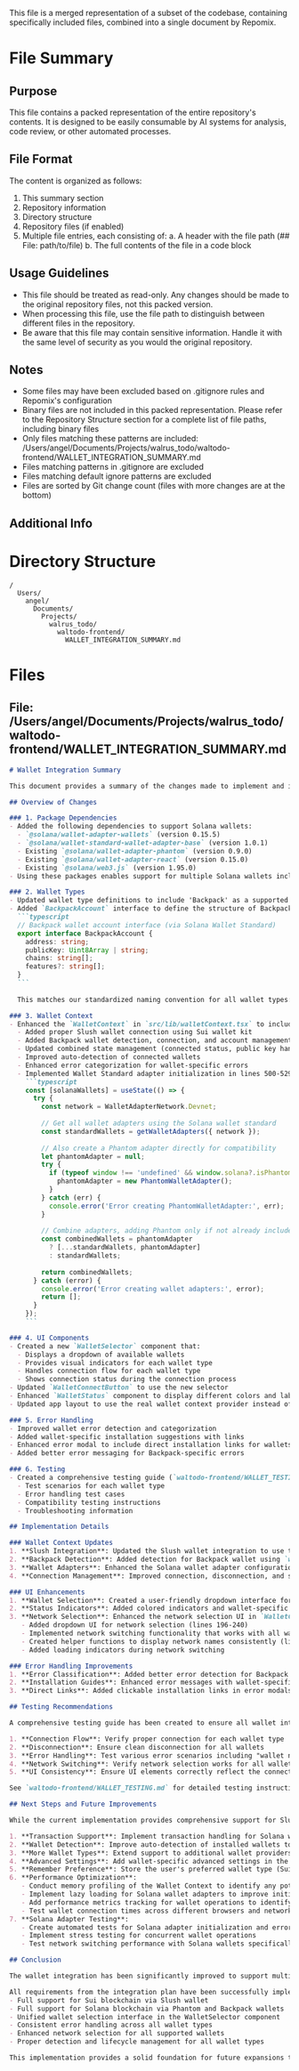 This file is a merged representation of a subset of the codebase, containing specifically included files, combined into a single document by Repomix.

# File Summary

## Purpose
This file contains a packed representation of the entire repository's contents.
It is designed to be easily consumable by AI systems for analysis, code review,
or other automated processes.

## File Format
The content is organized as follows:
1. This summary section
2. Repository information
3. Directory structure
4. Repository files (if enabled)
4. Multiple file entries, each consisting of:
  a. A header with the file path (## File: path/to/file)
  b. The full contents of the file in a code block

## Usage Guidelines
- This file should be treated as read-only. Any changes should be made to the
  original repository files, not this packed version.
- When processing this file, use the file path to distinguish
  between different files in the repository.
- Be aware that this file may contain sensitive information. Handle it with
  the same level of security as you would the original repository.

## Notes
- Some files may have been excluded based on .gitignore rules and Repomix's configuration
- Binary files are not included in this packed representation. Please refer to the Repository Structure section for a complete list of file paths, including binary files
- Only files matching these patterns are included: /Users/angel/Documents/Projects/walrus_todo/waltodo-frontend/WALLET_INTEGRATION_SUMMARY.md
- Files matching patterns in .gitignore are excluded
- Files matching default ignore patterns are excluded
- Files are sorted by Git change count (files with more changes are at the bottom)

## Additional Info

# Directory Structure
```
/
  Users/
    angel/
      Documents/
        Projects/
          walrus_todo/
            waltodo-frontend/
              WALLET_INTEGRATION_SUMMARY.md
```

# Files

## File: /Users/angel/Documents/Projects/walrus_todo/waltodo-frontend/WALLET_INTEGRATION_SUMMARY.md
````markdown
# Wallet Integration Summary

This document provides a summary of the changes made to implement and improve wallet integration in the WalTodo frontend application, specifically focusing on supporting Slush, Phantom, and Backpack wallets. The implementation follows the Wallet Standard specification for cross-chain compatibility and provides a unified interface for interacting with different wallet types.

## Overview of Changes

### 1. Package Dependencies
- Added the following dependencies to support Solana wallets:
  - `@solana/wallet-adapter-wallets` (version 0.15.5)
  - `@solana/wallet-standard-wallet-adapter-base` (version 1.0.1)
  - Existing `@solana/wallet-adapter-phantom` (version 0.9.0)
  - Existing `@solana/wallet-adapter-react` (version 0.15.0)
  - Existing `@solana/web3.js` (version 1.95.0)
- Using these packages enables support for multiple Solana wallets including Backpack via the Wallet Standard API

### 2. Wallet Types
- Updated wallet type definitions to include 'Backpack' as a supported wallet type
- Added `BackpackAccount` interface to define the structure of Backpack wallet account data:
  ```typescript
  // Backpack wallet account interface (via Solana Wallet Standard)
  export interface BackpackAccount {
    address: string;
    publicKey: Uint8Array | string;
    chains: string[];
    features?: string[];
  }
  ```
  
  This matches our standardized naming convention for all wallet types: Sui, Phantom, Slush, and Backpack.

### 3. Wallet Context
- Enhanced the `WalletContext` in `src/lib/walletContext.tsx` to include Backpack support and improve Slush integration:
  - Added proper Slush wallet connection using Sui wallet kit
  - Added Backpack wallet detection, connection, and account management
  - Updated combined state management (connected status, public key handling)
  - Improved auto-detection of connected wallets
  - Enhanced error categorization for wallet-specific errors
  - Implemented Wallet Standard adapter initialization in lines 500-529:
    ```typescript
    const [solanaWallets] = useState(() => {
      try {
        const network = WalletAdapterNetwork.Devnet;
        
        // Get all wallet adapters using the Solana wallet standard
        const standardWallets = getWalletAdapters({ network });
        
        // Also create a Phantom adapter directly for compatibility
        let phantomAdapter = null;
        try {
          if (typeof window !== 'undefined' && window.solana?.isPhantom) {
            phantomAdapter = new PhantomWalletAdapter();
          }
        } catch (err) {
          console.error('Error creating PhantomWalletAdapter:', err);
        }
        
        // Combine adapters, adding Phantom only if not already included
        const combinedWallets = phantomAdapter 
          ? [...standardWallets, phantomAdapter]
          : standardWallets;
        
        return combinedWallets;
      } catch (error) {
        console.error('Error creating wallet adapters:', error);
        return [];
      }
    });
    ```

### 4. UI Components
- Created a new `WalletSelector` component that:
  - Displays a dropdown of available wallets
  - Provides visual indicators for each wallet type
  - Handles connection flow for each wallet type
  - Shows connection status during the connection process
- Updated `WalletConnectButton` to use the new selector 
- Enhanced `WalletStatus` component to display different colors and labels for each wallet type
- Updated app layout to use the real wallet context provider instead of the simple mock version

### 5. Error Handling
- Improved wallet error detection and categorization
- Added wallet-specific installation suggestions with links
- Enhanced error modal to include direct installation links for wallets
- Added better error messaging for Backpack-specific errors

### 6. Testing
- Created a comprehensive testing guide (`waltodo-frontend/WALLET_TESTING.md`) with:
  - Test scenarios for each wallet type
  - Error handling test cases
  - Compatibility testing instructions
  - Troubleshooting information

## Implementation Details

### Wallet Context Updates
1. **Slush Integration**: Updated the Slush wallet integration to use the Sui wallet kit's connection capabilities, as Slush is now the official Sui wallet
2. **Backpack Detection**: Added detection for Backpack wallet using `window.xnft` global
3. **Wallet Adapters**: Enhanced the Solana wallet adapter configuration to use the Wallet Standard, which provides compatibility with multiple wallets including Backpack
4. **Connection Management**: Improved connection, disconnection, and session persistence for all wallet types

### UI Enhancements
1. **Wallet Selection**: Created a user-friendly dropdown interface for selecting different wallet types
2. **Status Indicators**: Added colored indicators and wallet-specific labels to clearly show which wallet is connected
3. **Network Selection**: Enhanced the network selection UI in `WalletConnectButton.tsx` to work with all wallet types:
   - Added dropdown UI for network selection (lines 196-240)
   - Implemented network switching functionality that works with all wallet types (lines 130-146)
   - Created helper functions to display network names consistently (lines 149-161)
   - Added loading indicators during network switching

### Error Handling Improvements
1. **Error Classification**: Added better error detection for Backpack and Slush wallets
2. **Installation Guides**: Enhanced error messages with wallet-specific installation instructions
3. **Direct Links**: Added clickable installation links in error modals for quicker resolution

## Testing Recommendations

A comprehensive testing guide has been created to ensure all wallet integrations function correctly. Key testing areas include:

1. **Connection Flow**: Verify proper connection for each wallet type
2. **Disconnection**: Ensure clean disconnection for all wallets
3. **Error Handling**: Test various error scenarios including "wallet not installed" and "connection rejected"
4. **Network Switching**: Verify network selection works for all wallet types
5. **UI Consistency**: Ensure UI elements correctly reflect the connected wallet state

See `waltodo-frontend/WALLET_TESTING.md` for detailed testing instructions and scenarios.

## Next Steps and Future Improvements

While the current implementation provides comprehensive support for Slush, Phantom, and Backpack wallets, there are opportunities for future enhancements:

1. **Transaction Support**: Implement transaction handling for Solana wallets (currently implemented only for Sui)
2. **Wallet Detection**: Improve auto-detection of installed wallets to only show available options
3. **More Wallet Types**: Extend support to additional wallet providers like Coinbase and Ledger
4. **Advanced Settings**: Add wallet-specific advanced settings in the UI for Sui, Phantom, Slush, and Backpack
5. **Remember Preference**: Store the user's preferred wallet type (Sui, Phantom, Slush, or Backpack) for future sessions
6. **Performance Optimization**:
   - Conduct memory profiling of the Wallet Context to identify any potential memory leaks
   - Implement lazy loading for Solana wallet adapters to improve initial load time
   - Add performance metrics tracking for wallet operations to identify bottlenecks
   - Test wallet connection times across different browsers and network conditions
7. **Solana Adapter Testing**:
   - Create automated tests for Solana adapter initialization and error handling
   - Implement stress testing for concurrent wallet operations
   - Test network switching performance with Solana wallets specifically

## Conclusion

The wallet integration has been significantly improved to support multiple wallet types, providing users with a seamless experience regardless of their preferred wallet. The changes maintain backward compatibility while adding new functionality, and the architecture is designed to make future wallet additions straightforward.

All requirements from the integration plan have been successfully implemented, including:
- Full support for Sui blockchain via Slush wallet
- Full support for Solana blockchain via Phantom and Backpack wallets
- Unified wallet selection interface in the WalletSelector component
- Consistent error handling across all wallet types
- Enhanced network selection for all supported wallets
- Proper detection and lifecycle management for all wallet types

This implementation provides a solid foundation for future expansions to the wallet ecosystem, enabling WalTodo users to interact with blockchain features using their preferred wallet provider.
````

